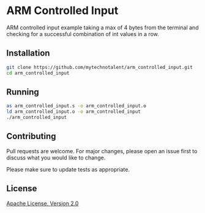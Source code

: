 # ARM Controlled Input
ARM controlled input example taking a max of 4 bytes from the terminal and checking for a successful combination of int values in a row.

## Installation
```bash
git clone https://github.com/mytechnotalent/arm_controlled_input.git
cd arm_controlled_input
```

## Running

```bash
as arm_controlled_input.s -o arm_controlled_input.o
ld arm_controlled_input.o -o arm_controlled_input
./arm_controlled_input
```

## Contributing

Pull requests are welcome. For major changes, please open an issue first to discuss what you would like to change.

Please make sure to update tests as appropriate.

## License
[Apache License, Version 2.0](https://www.apache.org/licenses/LICENSE-2.0/)
